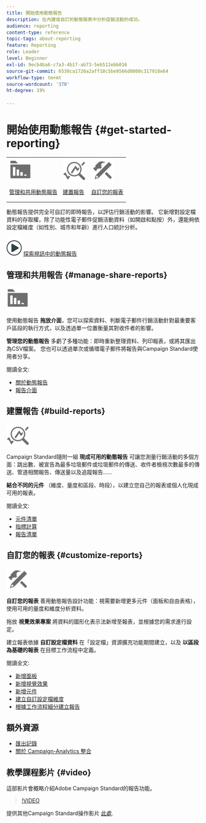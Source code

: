 ```yaml
---
title: 開始使用動態報告
description: 在內建或自訂的動態報表中分析促銷活動的成功。
audience: reporting
content-type: reference
topic-tags: about-reporting
feature: Reporting
role: Leader
level: Beginner
exl-id: 9ecb4ba6-c7a3-4b1f-ab73-5eb512ebb016
source-git-commit: 6530ca1726a2aff18c5be9566d8008c317918e64
workflow-type: tm+mt
source-wordcount: '370'
ht-degree: 19%

---
```


# 開始使用動態報告 {#get-started-reporting}

<table>
<tr>
<td><img src="assets/do-not-localize/icon_manage.svg" width="60px"><p><a href="#manage-share-reports">管理和共用動態報告</a></p></td>
<td><img src="assets/do-not-localize/icon_build.svg" width="60px"><p><a href="#build-reports">建置報告</a></p></td>
<td><img src="assets/do-not-localize/icon_customize.svg" width="60px"><p><a href="#customize-reports">自訂您的報表</a></p></td></tr>
</table>

動態報告提供完全可自訂的即時報告，以評估行銷活動的影響。 它新增對設定檔資料的存取權，除了功能性電子郵件促銷活動資料（如開啟和點按）外，還能夠依設定檔維度（如性別、城市和年齡）進行人口統計分析。

![](assets/do-not-localize/how-to-video.png) [探索視訊中的動態報告](#video)

## 管理和共用報告 {#manage-share-reports}

<img src="assets/do-not-localize/icon_manage.svg" width="60px">

使用動態報告 **拖放介面**，您可以探索資料、判斷電子郵件行銷活動針對最重要客戶區段的執行方式，以及透過單一位置衡量其對收件者的影響。

**管理您的動態報告** 多虧了多種功能：即時重新整理資料、列印報表，或將其匯出為CSV檔案。 您也可以透過單次或循環電子郵件將報告與Campaign Standard使用者分享。

閱讀全文:

* [關於動態報告](../../reporting/using/about-dynamic-reports.md)
* [報告介面](../../reporting/using/reporting-interface.md)

## 建置報告 {#build-reports}

<img src="assets/do-not-localize/icon_build.svg" width="60px">

Campaign Standard隨附一組 **現成可用的動態報告** 可讓您測量行銷活動的多個方面：跳出數、被宣告為最多垃圾郵件或垃圾郵件的傳送、收件者檢視次數最多的傳送、管道相關報告、傳送量以及追蹤報告……

**結合不同的元件** （維度、量度和區段、時段），以建立您自己的報表或個人化現成可用的報表。

閱讀全文:

* [元件清單](../../reporting/using/list-of-components-.md)
* [指標計算](../../reporting/using/indicator-calculation.md)
* [報告清單](../../reporting/using/defining-the-report-period.md)

## 自訂您的報表 {#customize-reports}

<img src="assets/do-not-localize/icon_customize.svg" width="60px">

**自訂您的報表** 善用動態報告設計功能：視需要新增更多元件（面板和自由表格），使用可用的量度和維度分析資料。

拖放 **視覺效果專案** 將資料的圖形化表示法新增至報表，並根據您的需求進行設定。

建立報表依據 **自訂設定檔資料** 在「設定檔」資源擴充功能期間建立，以及 **以區段為基礎的報表** 在目標工作流程中定義。

閱讀全文:

* [新增面板](../../reporting/using/adding-panels.md)
* [新增視覺效果](../../reporting/using/adding-visualizations.md)
* [新增元件](../../reporting/using/adding-components.md)
* [建立自訂設定檔維度](../../reporting/using/creating-a-custom-profile-dimension.md)
* [根據工作流程細分建立報告](../../reporting/using/creating-a-report-workflow-segment.md)

## 額外資源

* [匯出記錄](../../automating/using/exporting-logs.md)
* [關於 Campaign-Analytics 整合](../../integrating/using/about-campaign-analytics-integration.md)

## 教學課程影片 {#video}

這部影片會概略介紹Adobe Campaign Standard的報告功能。

>[!VIDEO](https://video.tv.adobe.com/v/23021?quality=12&captions=eng)

提供其他Campaign Standard操作影片 [此處](https://experienceleague.adobe.com/docs/campaign-standard-learn/tutorials/overview.html?lang=zh-Hant).
